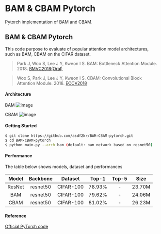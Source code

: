 BAM & CBAM Pytorch
==================

[Pytorch](https://pytorch.org/) implementation of BAM and CBAM.
## BAM & CBAM Pytorch

This code purpose to evaluate of popular attention model architectures, such as BAM, CBAM on the CIFAR dataset.

> Park J, Woo S, Lee J Y, Kweon I S. BAM: Bottleneck Attention Module. 2018. [BMVC2018(Oral)](https://arxiv.org/pdf/1807.06514.pdf)

> Woo S, Park J, Lee J Y, Kweon I S. CBAM: Convolutional Block Attention Module. 2018. [ECCV2018](https://arxiv.org/pdf/1807.06521.pdf)

#### Architecture

BAM
![image](https://user-images.githubusercontent.com/26369382/98519653-693d1300-22b4-11eb-8f29-fd7ff2520ee5.png)

CBAM
![image](https://user-images.githubusercontent.com/26369382/98519785-9689c100-22b4-11eb-8bc6-b9fd0445f258.png)

#### Getting Started
```bash
$ git clone https://github.com/asdf2kr/BAM-CBAM-pytorch.git
$ cd BAM-CBAM-pytorch
$ python main.py --arch bam (default: bam network based on resnet50)
```

#### Performance
The table below shows models, dataset and performances

Model | Backbone | Dataset | Top-1 | Top-5 | Size
:----:| :----:| :------:| :----:|:-----:|:----:
ResNet| resnet50 |CIFAR-100 | 78.93% | - | 23.70M
BAM   | resnet50 |CIFAR-100 | 79.62% | - | 24.06M
CBAM  | resnet50 |CIFAR-100 | 81.02% | - | 26.23M

#### Reference
[Official PyTorch code](https://github.com/Jongchan/attention-module)
